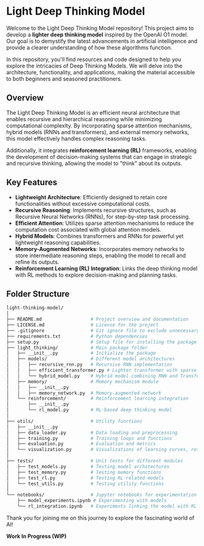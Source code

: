 # Light Deep Thinking Model

Welcome to the Light Deep Thinking Model repository! This project aims to develop a **lighter deep thinking model** inspired by the OpenAI O1 model. Our goal is to demystify the latest advancements in artificial intelligence and provide a clearer understanding of how these algorithms function.

In this repository, you'll find resources and code designed to help you explore the intricacies of Deep Thinking Models. We will delve into the architecture, functionality, and applications, making the material accessible to both beginners and seasoned practitioners.

## Overview

The Light Deep Thinking Model is an efficient neural architecture that enables recursive and hierarchical reasoning while minimizing computational complexity. By incorporating sparse attention mechanisms, hybrid models (RNNs and transformers), and external memory networks, this model effectively handles complex reasoning tasks.

Additionally, it integrates **reinforcement learning (RL)** frameworks, enabling the development of decision-making systems that can engage in strategic and recursive thinking, allowing the model to "think" about its outputs.

## Key Features
- **Lightweight Architecture**: Efficiently designed to retain core functionalities without excessive computational costs.
- **Recursive Reasoning**: Implements recursive structures, such as Recursive Neural Networks (RNNs), for step-by-step task processing.
- **Efficient Attention**: Utilizes sparse attention mechanisms to reduce the computation cost associated with global attention models.
- **Hybrid Models**: Combines transformers and RNNs for powerful yet lightweight reasoning capabilities.
- **Memory-Augmented Networks**: Incorporates memory networks to store intermediate reasoning steps, enabling the model to recall and refine its outputs.
- **Reinforcement Learning (RL) Integration**: Links the deep thinking model with RL methods to explore decision-making and planning tasks.

## Folder Structure
```bash
light-thinking-model/
│
├── README.md                  # Project overview and documentation
├── LICENSE.md                 # License for the project
├── .gitignore                 # Git ignore file to exclude unnecessary files
├── requirements.txt           # Python dependencies
├── setup.py                   # Setup file for installing the package
├── light_thinking/            # Main package folder
│   ├── __init__.py            # Initialize the package
│   ├── models/                # Different model architectures
│   │   ├── recursive_rnn.py   # Recursive RNN implementation
│   │   ├── efficient_transformer.py # Lighter transformer with sparse attention
│   │   └── hybrid_model.py    # Hybrid model combining RNN and Transformer
│   ├── memory/                # Memory mechanism module
│   │   ├── __init__.py
│   │   ├── memory_network.py  # Memory-augmented network
│   └── reinforcement/         # Reinforcement learning integration
│       ├── __init__.py
│       └── rl_model.py        # RL-based deep thinking model
│
├── utils/                     # Utility functions
│   ├── __init__.py
│   ├── data_loader.py         # Data loading and preprocessing
│   ├── training.py            # Training loops and functions
│   ├── evaluation.py          # Evaluation and metrics
│   └── visualization.py       # Visualizations of learning curves, results
│
├── tests/                     # Unit tests for different modules
│   ├── test_models.py         # Testing model architectures
│   ├── test_memory.py         # Testing memory functions
│   ├── test_rl.py             # Testing RL-related models
│   └── test_utils.py          # Testing utility functions
│
└── notebooks/                 # Jupyter notebooks for experimentation
    ├── model_experiments.ipynb # Experimenting with models
    └── rl_integration.ipynb   # Experiments linking the model with RL
```

Thank you for joining me on this journey to explore the fascinating world of AI!

**Work In Progress (WIP)**
